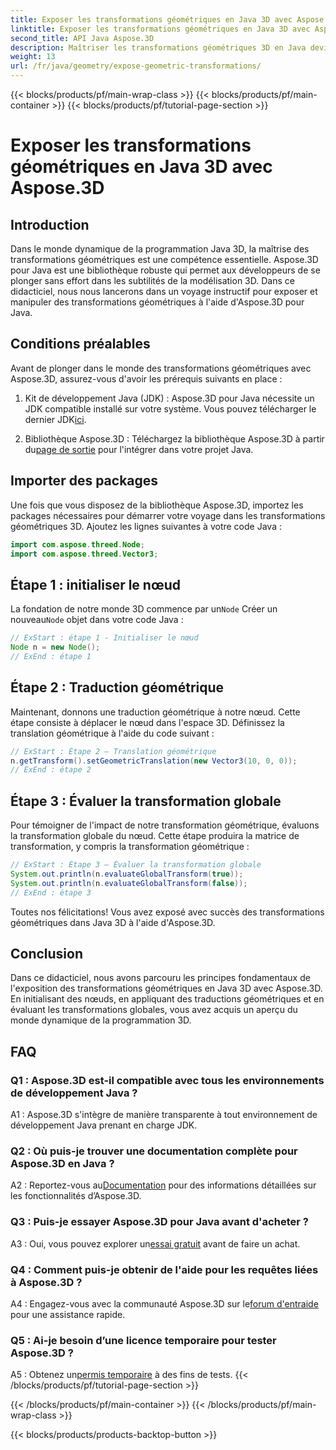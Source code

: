```yaml
---
title: Exposer les transformations géométriques en Java 3D avec Aspose.3D
linktitle: Exposer les transformations géométriques en Java 3D avec Aspose.3D
second_title: API Java Aspose.3D
description: Maîtriser les transformations géométriques 3D en Java devient facile avec Aspose.3D. Apprenez à manipuler les nœuds, à appliquer des traductions et à évaluer les transformations globales.
weight: 13
url: /fr/java/geometry/expose-geometric-transformations/
---
```


{{< blocks/products/pf/main-wrap-class >}}
{{< blocks/products/pf/main-container >}}
{{< blocks/products/pf/tutorial-page-section >}}

# Exposer les transformations géométriques en Java 3D avec Aspose.3D

## Introduction

Dans le monde dynamique de la programmation Java 3D, la maîtrise des transformations géométriques est une compétence essentielle. Aspose.3D pour Java est une bibliothèque robuste qui permet aux développeurs de se plonger sans effort dans les subtilités de la modélisation 3D. Dans ce didacticiel, nous nous lancerons dans un voyage instructif pour exposer et manipuler des transformations géométriques à l'aide d'Aspose.3D pour Java.

## Conditions préalables

Avant de plonger dans le monde des transformations géométriques avec Aspose.3D, assurez-vous d'avoir les prérequis suivants en place :

1.  Kit de développement Java (JDK) : Aspose.3D pour Java nécessite un JDK compatible installé sur votre système. Vous pouvez télécharger le dernier JDK[ici](https://www.oracle.com/java/technologies/javase-downloads.html).

2.  Bibliothèque Aspose.3D : Téléchargez la bibliothèque Aspose.3D à partir du[page de sortie](https://releases.aspose.com/3d/java/) pour l'intégrer dans votre projet Java.

## Importer des packages

Une fois que vous disposez de la bibliothèque Aspose.3D, importez les packages nécessaires pour démarrer votre voyage dans les transformations géométriques 3D. Ajoutez les lignes suivantes à votre code Java :

```java
import com.aspose.threed.Node;
import com.aspose.threed.Vector3;
```

## Étape 1 : initialiser le nœud

 La fondation de notre monde 3D commence par un`Node` Créer un nouveau`Node` objet dans votre code Java :

```java
// ExStart : étape 1 - Initialiser le nœud
Node n = new Node();
// ExEnd : étape 1
```

## Étape 2 : Traduction géométrique

Maintenant, donnons une traduction géométrique à notre nœud. Cette étape consiste à déplacer le nœud dans l'espace 3D. Définissez la translation géométrique à l'aide du code suivant :

```java
// ExStart : Étape 2 – Translation géométrique
n.getTransform().setGeometricTranslation(new Vector3(10, 0, 0));
// ExEnd : étape 2
```

## Étape 3 : Évaluer la transformation globale

Pour témoigner de l'impact de notre transformation géométrique, évaluons la transformation globale du nœud. Cette étape produira la matrice de transformation, y compris la transformation géométrique :

```java
// ExStart : Étape 3 – Évaluer la transformation globale
System.out.println(n.evaluateGlobalTransform(true));
System.out.println(n.evaluateGlobalTransform(false));
// ExEnd : étape 3
```

Toutes nos félicitations! Vous avez exposé avec succès des transformations géométriques dans Java 3D à l'aide d'Aspose.3D.

## Conclusion

Dans ce didacticiel, nous avons parcouru les principes fondamentaux de l'exposition des transformations géométriques en Java 3D avec Aspose.3D. En initialisant des nœuds, en appliquant des traductions géométriques et en évaluant les transformations globales, vous avez acquis un aperçu du monde dynamique de la programmation 3D.

## FAQ

### Q1 : Aspose.3D est-il compatible avec tous les environnements de développement Java ?

A1 : Aspose.3D s'intègre de manière transparente à tout environnement de développement Java prenant en charge JDK.

### Q2 : Où puis-je trouver une documentation complète pour Aspose.3D en Java ?

 A2 : Reportez-vous au[Documentation](https://reference.aspose.com/3d/java/) pour des informations détaillées sur les fonctionnalités d’Aspose.3D.

### Q3 : Puis-je essayer Aspose.3D pour Java avant d'acheter ?

 A3 : Oui, vous pouvez explorer un[essai gratuit](https://releases.aspose.com/) avant de faire un achat.

### Q4 : Comment puis-je obtenir de l'aide pour les requêtes liées à Aspose.3D ?

 A4 : Engagez-vous avec la communauté Aspose.3D sur le[forum d'entraide](https://forum.aspose.com/c/3d/18) pour une assistance rapide.

### Q5 : Ai-je besoin d’une licence temporaire pour tester Aspose.3D ?

 A5 : Obtenez un[permis temporaire](https://purchase.aspose.com/temporary-license/) à des fins de tests.
{{< /blocks/products/pf/tutorial-page-section >}}

{{< /blocks/products/pf/main-container >}}
{{< /blocks/products/pf/main-wrap-class >}}

{{< blocks/products/products-backtop-button >}}
